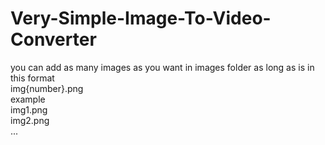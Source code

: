 # Very-Simple-Image-To-Video-Converter

you can add as many images as you want in images folder as long as is in this format\
img{number}.png\
example\
img1.png\
img2.png\
...
